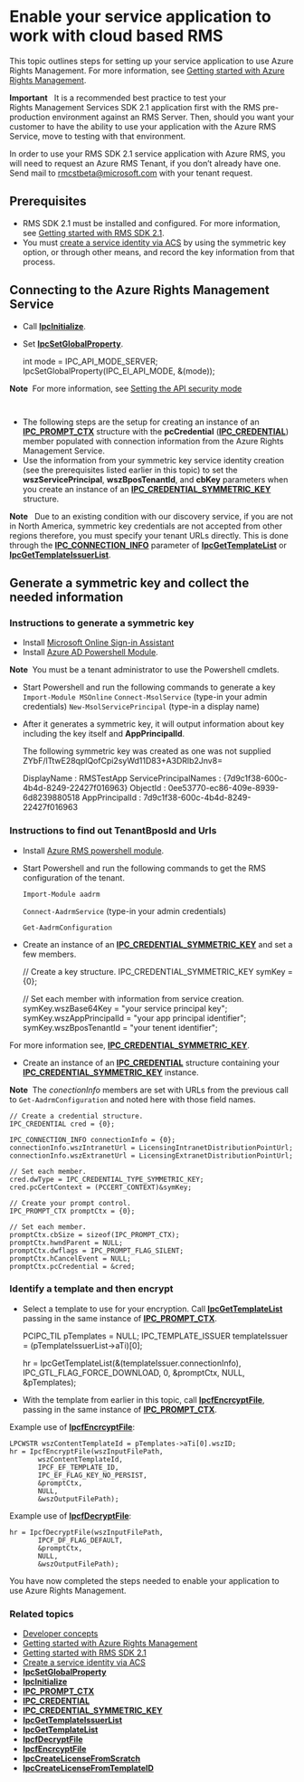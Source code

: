 ﻿
# Enable your service application to work with cloud based RMS

This topic outlines steps for setting up your service application to use Azure Rights Management. For more information, see [Getting started with Azure Rights Management](https://technet.microsoft.com/en-us/library/jj585016.aspx).

**Important**  
It is a recommended best practice to test your Rights Management Services SDK 2.1 application first with the RMS pre-production environment against an RMS Server. Then, should you want your customer to have the ability to use your application with the Azure RMS Service, move to testing with that environment.

In order to use your RMS SDK 2.1 service application with Azure RMS, you will need to request an Azure RMS Tenant, if you don’t already have one. Send mail to <rmcstbeta@microsoft.com> with your tenant request.

## Prerequisites

-   RMS SDK 2.1 must be installed and configured. For more information, see [Getting started with RMS SDK 2.1](getting_started_with_ad_rms_2_0.md).
-   You must [create a service identity via ACS](https://msdn.microsoft.com/en-us/library/gg185924.aspx) by using the symmetric key option, or through other means, and record the key information from that process.

## Connecting to the Azure Rights Management Service

-   Call [**IpcInitialize**](xref:msipc.ipcinitialize).
-   Set [**IpcSetGlobalProperty**](xref:msipc.ipcsetglobalproperty).


    int mode = IPC_API_MODE_SERVER;
    IpcSetGlobalProperty(IPC_EI_API_MODE, &(mode));


**Note**  For more information, see [Setting the API security mode](setting_the_api_security_mode__api_mode_.md)

     

-   The following steps are the setup for creating an instance of an [**IPC\_PROMPT\_CTX**](xref:msipc.ipc_prompt_ctx) structure with the **pcCredential** ([**IPC\_CREDENTIAL**](xref:msipc.ipc_credential)) member populated with connection information from the Azure Rights Management Service.
-   Use the information from your symmetric key service identity creation (see the prerequisites listed earlier in this topic) to set the **wszServicePrincipal**, **wszBposTenantId**, and **cbKey** parameters when you create an instance of an [**IPC\_CREDENTIAL\_SYMMETRIC\_KEY**](xref:msipc.ipc_credential_symmetric_key) structure.

**Note**   Due to an existing condition with our discovery service, if you are not in North America, symmetric key credentials are not accepted from other regions therefore, you must specify your tenant URLs directly. This is done through the [**IPC\_CONNECTION\_INFO**](xref:msipc.ipc_connection_info) parameter of [**IpcGetTemplateList**](xref:msipc.ipcgettemplatelist) or [**IpcGetTemplateIssuerList**](xref:msipc.ipcgettemplateissuerlist).

## Generate a symmetric key and collect the needed information

### Instructions to generate a symmetric key

-   Install [Microsoft Online Sign-in Assistant](http://go.microsoft.com/fwlink/p/?LinkID=286152)
-   Install [Azure AD Powershell Module](https://bposast.vo.msecnd.net/MSOPMW/8073.4/amd64/AdministrationConfig-en.msi).

**Note**  You must be a tenant administrator to use the Powershell cmdlets.


-   Start Powershell and run the following commands to generate a key
            `Import-Module MSOnline`
            `Connect-MsolService` (type-in your admin credentials)
            `New-MsolServicePrincipal` (type-in a display name)
-   After it generates a symmetric key, it will output information about key including the key itself and **AppPrincipalId**.



    The following symmetric key was created as one was not supplied
    ZYbF/lTtwE28qplQofCpi2syWd11D83+A3DRlb2Jnv8=

    DisplayName : RMSTestApp
    ServicePrincipalNames : {7d9c1f38-600c-4b4d-8249-22427f016963}
    ObjectId : 0ee53770-ec86-409e-8939-6d8239880518
    AppPrincipalId : 7d9c1f38-600c-4b4d-8249-22427f016963



### Instructions to find out **TenantBposId** and **Urls**

-   Install [Azure RMS powershell module](https://technet.microsoft.com/en-us/library/jj585012.aspx).
-   Start Powershell and run the following commands to get the RMS configuration of the tenant.

    `Import-Module aadrm`

    `Connect-AadrmService` (type-in your admin credentials)

    `Get-AadrmConfiguration`


-   Create an instance of an  [**IPC\_CREDENTIAL\_SYMMETRIC\_KEY**](xref:msipc.ipc_credential_symmetric_key) and set a few members.

    // Create a key structure.
    IPC_CREDENTIAL_SYMMETRIC_KEY symKey = {0};

    // Set each member with information from service creation.
    symKey.wszBase64Key = "your service principal key";
    symKey.wszAppPrincipalId = "your app principal identifier";
    symKey.wszBposTenantId = "your tenent identifier";


For more information see, [**IPC\_CREDENTIAL\_SYMMETRIC\_KEY**](xref:msipc.ipc_credential_symmetric_key).

-   Create an instance of an [**IPC\_CREDENTIAL**](xref:msipc.ipc_credential) structure containing your [**IPC\_CREDENTIAL\_SYMMETRIC\_KEY**](xref:msipc.ipc_credential_symmetric_key) instance.

**Note**  The *conectionInfo* members are set with URLs from the previous call to `Get-AadrmConfiguration` and noted here with those field names.

    // Create a credential structure.
    IPC_CREDENTIAL cred = {0};

    IPC_CONNECTION_INFO connectionInfo = {0};
    connectionInfo.wszIntranetUrl = LicensingIntranetDistributionPointUrl;
    connectionInfo.wszExtranetUrl = LicensingExtranetDistributionPointUrl;

    // Set each member.
    cred.dwType = IPC_CREDENTIAL_TYPE_SYMMETRIC_KEY;
    cred.pcCertContext = (PCCERT_CONTEXT)&symKey;

    // Create your prompt control.
    IPC_PROMPT_CTX promptCtx = {0};

    // Set each member.
    promptCtx.cbSize = sizeof(IPC_PROMPT_CTX);
    promptCtx.hwndParent = NULL;
    promptCtx.dwflags = IPC_PROMPT_FLAG_SILENT;
    promptCtx.hCancelEvent = NULL;
    promptCtx.pcCredential = &cred;

### Identify a template and then encrypt

-   Select a template to use for your encryption.
    Call [**IpcGetTemplateList**](xref:msipc.ipcgettemplatelist) passing in the same instance of [**IPC\_PROMPT\_CTX**](xref:msipc.ipc_prompt_ctx).


    PCIPC_TIL pTemplates = NULL;
    IPC_TEMPLATE_ISSUER templateIssuer = (pTemplateIssuerList->aTi)[0];

    hr = IpcGetTemplateList(&(templateIssuer.connectionInfo),
           IPC_GTL_FLAG_FORCE_DOWNLOAD,
           0,
           &promptCtx,
           NULL,
           &pTemplates);


-   With the template from earlier in this topic, call [**IpcfEncrcyptFile**](xref:msipc.ipcfencryptfile), passing in the same instance of [**IPC\_PROMPT\_CTX**](xref:msipc.ipc_prompt_ctx).

Example use of [**IpcfEncrcyptFile**](xref:msipc.ipcfencryptfile):

    LPCWSTR wszContentTemplateId = pTemplates->aTi[0].wszID;
    hr = IpcfEncryptFile(wszInputFilePath,
           wszContentTemplateId,
           IPCF_EF_TEMPLATE_ID,
           IPC_EF_FLAG_KEY_NO_PERSIST,
           &promptCtx,
           NULL,
           &wszOutputFilePath);

Example use of [**IpcfDecryptFile**](xref:msipc.ipcfdecryptfile):

    hr = IpcfDecryptFile(wszInputFilePath,
           IPCF_DF_FLAG_DEFAULT,
           &promptCtx,
           NULL,
           &wszOutputFilePath);

You have now completed the steps needed to enable your application to use Azure Rights Management.

### Related topics

* [Developer concepts](ad_rms_concepts-nav.md)
* [Getting started with Azure Rights Management](https://technet.microsoft.com/en-us/library/jj585016.aspx)
* [Getting started with RMS SDK 2.1](getting_started_with_ad_rms_2_0.md)
* [Create a service identity via ACS](https://msdn.microsoft.com/en-us/library/gg185924.aspx)
* [**IpcSetGlobalProperty**](xref:msipc.ipcsetglobalproperty)
* [**IpcInitialize**](xref:msipc.ipcinitialize)
* [**IPC\_PROMPT\_CTX**](xref:msipc.ipc_prompt_ctx)
* [**IPC\_CREDENTIAL**](xref:msipc.ipc_credential)
* [**IPC\_CREDENTIAL\_SYMMETRIC\_KEY**](xref:msipc.ipc_credential_symmetric_key)
* [**IpcGetTemplateIssuerList**](xref:msipc.ipcgettemplateissuerlist)
* [**IpcGetTemplateList**](xref:msipc.ipcgettemplatelist)
* [**IpcfDecryptFile**](xref:msipc.ipcfdecryptfile)
* [**IpcfEncrcyptFile**](xref:msipc.ipcfencryptfile)
* [**IpcCreateLicenseFromScratch**](xref:msipc.ipccreatelicensefromscratch)
* [**IpcCreateLicenseFromTemplateID**](xref:msipc.ipccreatelicensefromtemplateid)
 

 
